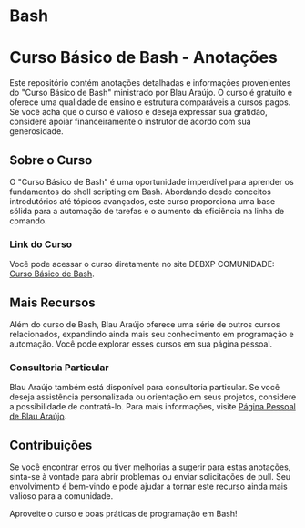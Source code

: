 # Bash
# Curso Básico de Bash - Anotações

Este repositório contém anotações detalhadas e informações provenientes do "Curso Básico de Bash" ministrado por Blau Araújo. O curso é gratuito e oferece uma qualidade de ensino e estrutura comparáveis a cursos pagos. Se você acha que o curso é valioso e deseja expressar sua gratidão, considere apoiar financeiramente o instrutor de acordo com sua generosidade.

## Sobre o Curso

O "Curso Básico de Bash" é uma oportunidade imperdível para aprender os fundamentos do shell scripting em Bash. Abordando desde conceitos introdutórios até tópicos avançados, este curso proporciona uma base sólida para a automação de tarefas e o aumento da eficiência na linha de comando.

### Link do Curso

Você pode acessar o curso diretamente no site DEBXP COMUNIDADE: [Curso Básico de Bash](https://debxp.org/cbpb/).

## Mais Recursos

Além do curso de Bash, Blau Araújo oferece uma série de outros cursos relacionados, expandindo ainda mais seu conhecimento em programação e automação. Você pode explorar esses cursos em sua página pessoal.

### Consultoria Particular

Blau Araújo também está disponível para consultoria particular. Se você deseja assistência personalizada ou orientação em seus projetos, considere a possibilidade de contratá-lo. Para mais informações, visite [Página Pessoal de Blau Araújo](https://blauaraujo.com/).

## Contribuições

Se você encontrar erros ou tiver melhorias a sugerir para estas anotações, sinta-se à vontade para abrir problemas ou enviar solicitações de pull. Seu envolvimento é bem-vindo e pode ajudar a tornar este recurso ainda mais valioso para a comunidade.

Aproveite o curso e boas práticas de programação em Bash!
